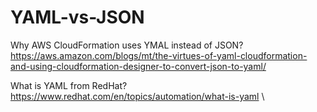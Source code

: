 # YAML-vs-JSON

Why AWS CloudFormation uses YMAL instead of JSON? \
https://aws.amazon.com/blogs/mt/the-virtues-of-yaml-cloudformation-and-using-cloudformation-designer-to-convert-json-to-yaml/

What is YAML from RedHat? \
https://www.redhat.com/en/topics/automation/what-is-yaml \
